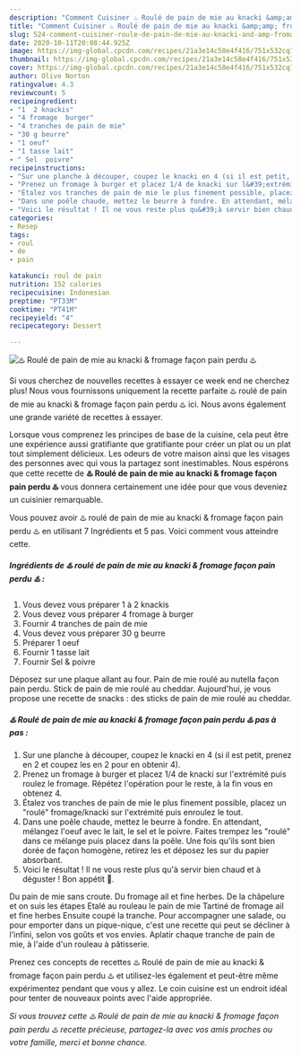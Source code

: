 ```yaml
---
description: "Comment Cuisiner ♨️ Roulé de pain de mie au knacki &amp;amp; fromage façon pain perdu ♨️"
title: "Comment Cuisiner ♨️ Roulé de pain de mie au knacki &amp;amp; fromage façon pain perdu ♨️"
slug: 524-comment-cuisiner-roule-de-pain-de-mie-au-knacki-and-amp-fromage-facon-pain-perdu
date: 2020-10-11T20:08:44.925Z
image: https://img-global.cpcdn.com/recipes/21a3e14c58e4f416/751x532cq70/♨️-roule-de-pain-de-mie-au-knacki-fromage-facon-pain-perdu-♨️-photo-principale-de-la-recette.jpg
thumbnail: https://img-global.cpcdn.com/recipes/21a3e14c58e4f416/751x532cq70/♨️-roule-de-pain-de-mie-au-knacki-fromage-facon-pain-perdu-♨️-photo-principale-de-la-recette.jpg
cover: https://img-global.cpcdn.com/recipes/21a3e14c58e4f416/751x532cq70/♨️-roule-de-pain-de-mie-au-knacki-fromage-facon-pain-perdu-♨️-photo-principale-de-la-recette.jpg
author: Olive Norton
ratingvalue: 4.3
reviewcount: 5
recipeingredient:
- "1  2 knackis"
- "4 fromage  burger"
- "4 tranches de pain de mie"
- "30 g beurre"
- "1 oeuf"
- "1 tasse lait"
- " Sel  poivre"
recipeinstructions:
- "Sur une planche à découper, coupez le knacki en 4 (si il est petit, prenez en 2 et coupez les en 2 pour en obtenir 4)."
- "Prenez un fromage à burger et placez 1/4 de knacki sur l&#39;extrémité puis roulez le fromage. Répétez l&#39;opération pour le reste, à la fin vous en obtenez 4."
- "Étalez vos tranches de pain de mie le plus finement possible, placez un &#34;roulé&#34; fromage/knacki sur l&#39;extrémité puis enroulez le tout."
- "Dans une poêle chaude, mettez le beurre à fondre. En attendant, mélangez l&#39;oeuf avec le lait, le sel et le poivre. Faites trempez les &#34;roulé&#34; dans ce mélange puis placez dans la poêle. Une fois qu&#39;ils sont bien dorée de façon homogène, retirez les et déposez les sur du papier absorbant."
- "Voici le résultat ! Il ne vous reste plus qu&#39;à servir bien chaud et à déguster ! Bon appétit 🌹."
categories:
- Resep
tags:
- roul
- de
- pain

katakunci: roul de pain 
nutrition: 152 calories
recipecuisine: Indonesian
preptime: "PT33M"
cooktime: "PT41M"
recipeyield: "4"
recipecategory: Dessert

---
```



![♨️ Roulé de pain de mie au knacki &amp; fromage façon pain perdu ♨️](https://img-global.cpcdn.com/recipes/21a3e14c58e4f416/751x532cq70/♨️-roule-de-pain-de-mie-au-knacki-fromage-facon-pain-perdu-♨️-photo-principale-de-la-recette.jpg)

Si vous cherchez de nouvelles recettes à essayer ce week end ne cherchez plus! Nous vous fournissons uniquement la recette parfaite ♨️ roulé de pain de mie au knacki &amp; fromage façon pain perdu ♨️ ici. Nous avons également une grande variété de recettes à essayer.

Lorsque vous comprenez les principes de base de la cuisine, cela peut être une expérience aussi gratifiante que gratifiante pour créer un plat ou un plat tout simplement délicieux. Les odeurs de votre maison ainsi que les visages des personnes avec qui vous la partagez sont inestimables. Nous espérons que cette recette de <strong> ♨️ Roulé de pain de mie au knacki &amp; fromage façon pain perdu ♨️ </strong> vous donnera certainement une idée pour que vous deveniez un cuisinier remarquable.

<!--inarticleads1-->

Vous pouvez avoir ♨️ roulé de pain de mie au knacki &amp; fromage façon pain perdu ♨️ en utilisant 7 Ingrédients et 5 pas. Voici comment vous atteindre cette.

##### Ingrédients de ♨️ roulé de pain de mie au knacki &amp; fromage façon pain perdu ♨️ :

1. Vous devez vous préparer 1 à 2 knackis
1. Vous devez vous préparer 4 fromage à burger
1. Fournir 4 tranches de pain de mie
1. Vous devez vous préparer 30 g beurre
1. Préparer 1 oeuf
1. Fournir 1 tasse lait
1. Fournir  Sel &amp; poivre


Déposez sur une plaque allant au four. Pain de mie roulé au nutella façon pain perdu. Stick de pain de mie roulé au cheddar. Aujourd&#39;hui, je vous propose une recette de snacks : des sticks de pain de mie roulé au cheddar. 

<!--inarticleads2-->

##### ♨️ Roulé de pain de mie au knacki &amp; fromage façon pain perdu ♨️ pas à pas :

1. Sur une planche à découper, coupez le knacki en 4 (si il est petit, prenez en 2 et coupez les en 2 pour en obtenir 4).
1. Prenez un fromage à burger et placez 1/4 de knacki sur l&#39;extrémité puis roulez le fromage. Répétez l&#39;opération pour le reste, à la fin vous en obtenez 4.
1. Étalez vos tranches de pain de mie le plus finement possible, placez un &#34;roulé&#34; fromage/knacki sur l&#39;extrémité puis enroulez le tout.
1. Dans une poêle chaude, mettez le beurre à fondre. En attendant, mélangez l&#39;oeuf avec le lait, le sel et le poivre. Faites trempez les &#34;roulé&#34; dans ce mélange puis placez dans la poêle. Une fois qu&#39;ils sont bien dorée de façon homogène, retirez les et déposez les sur du papier absorbant.
1. Voici le résultat ! Il ne vous reste plus qu&#39;à servir bien chaud et à déguster ! Bon appétit 🌹.


Du pain de mie sans croute. Du fromage ail et fine herbes. De la châpelure et on suis les étapes Etalé au rouleau le pain de mie Tartiné de fromage ail et fine herbes Ensuite coupé la tranche. Pour accompagner une salade, ou pour emporter dans un pique-nique, c&#39;est une recette qui peut se décliner à l&#39;infini, selon vos goûts et vos envies. Aplatir chaque tranche de pain de mie, à l&#39;aide d&#39;un rouleau à pâtisserie. 

<!--inarticleads1-->

<p>
Prenez ces concepts de recettes ♨️ Roulé de pain de mie au knacki &amp; fromage façon pain perdu ♨️ et utilisez-les également et peut-être même expérimentez pendant que vous y allez. Le coin cuisine est un endroit idéal pour tenter de nouveaux points avec l'aide appropriée.
</p>

<p>
<i>Si vous trouvez cette ♨️ Roulé de pain de mie au knacki &amp; fromage façon pain perdu ♨️ recette précieuse, partagez-la avec vos amis proches ou votre famille, merci et bonne chance.</i>
</p>
